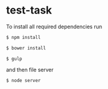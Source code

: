 # test-task
To install all required dependencies run
```bash
$ npm install
```
```bash
$ bower install
```
```
$ gulp
```
and then file server
```
$ node server
```
